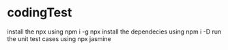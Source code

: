 # codingTest

install the npx using npm i -g npx
install the dependecies using npm i -D
run the unit test cases using npx jasmine